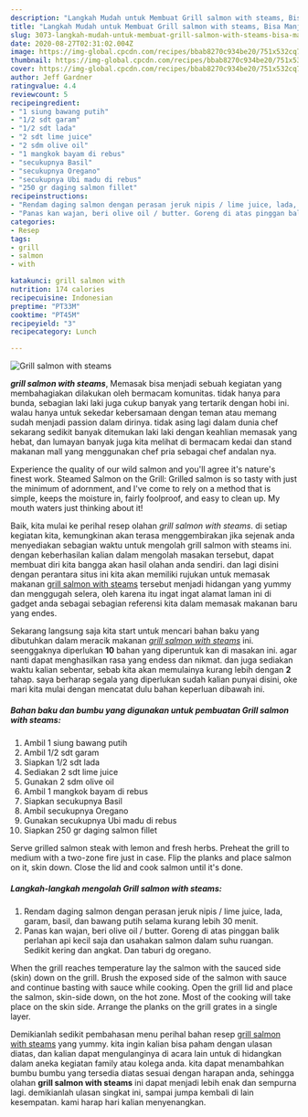 ```yaml
---
description: "Langkah Mudah untuk Membuat Grill salmon with steams, Bisa Manjain Lidah"
title: "Langkah Mudah untuk Membuat Grill salmon with steams, Bisa Manjain Lidah"
slug: 3073-langkah-mudah-untuk-membuat-grill-salmon-with-steams-bisa-manjain-lidah
date: 2020-08-27T02:31:02.004Z
image: https://img-global.cpcdn.com/recipes/bbab8270c934be20/751x532cq70/grill-salmon-with-steams-foto-resep-utama.jpg
thumbnail: https://img-global.cpcdn.com/recipes/bbab8270c934be20/751x532cq70/grill-salmon-with-steams-foto-resep-utama.jpg
cover: https://img-global.cpcdn.com/recipes/bbab8270c934be20/751x532cq70/grill-salmon-with-steams-foto-resep-utama.jpg
author: Jeff Gardner
ratingvalue: 4.4
reviewcount: 5
recipeingredient:
- "1 siung bawang putih"
- "1/2 sdt garam"
- "1/2 sdt lada"
- "2 sdt lime juice"
- "2 sdm olive oil"
- "1 mangkok bayam di rebus"
- "secukupnya Basil"
- "secukupnya Oregano"
- "secukupnya Ubi madu di rebus"
- "250 gr daging salmon fillet"
recipeinstructions:
- "Rendam daging salmon dengan perasan jeruk nipis / lime juice, lada, garam, basil, dan bawang putih selama kurang lebih 30 menit."
- "Panas kan wajan, beri olive oil / butter. Goreng di atas pinggan balik perlahan api kecil saja dan usahakan salmon dalam suhu ruangan. Sedikit kering dan angkat. Dan taburi dg oregano."
categories:
- Resep
tags:
- grill
- salmon
- with

katakunci: grill salmon with 
nutrition: 174 calories
recipecuisine: Indonesian
preptime: "PT33M"
cooktime: "PT45M"
recipeyield: "3"
recipecategory: Lunch

---
```



![Grill salmon with steams](https://img-global.cpcdn.com/recipes/bbab8270c934be20/751x532cq70/grill-salmon-with-steams-foto-resep-utama.jpg)

<b><i>grill salmon with steams</i></b>, Memasak bisa menjadi sebuah kegiatan yang membahagiakan dilakukan oleh bermacam komunitas. tidak hanya para bunda, sebagian laki laki juga cukup banyak yang tertarik dengan hobi ini. walau hanya untuk sekedar kebersamaan dengan teman atau memang sudah menjadi passion dalam dirinya. tidak asing lagi dalam dunia chef sekarang sedikit banyak ditemukan laki laki dengan keahlian memasak yang hebat, dan lumayan banyak juga kita melihat di bermacam kedai dan stand makanan mall yang menggunakan chef pria sebagai chef andalan nya.

Experience the quality of our wild salmon and you&#39;ll agree it&#39;s nature&#39;s finest work. Steamed Salmon on the Grill: Grilled salmon is so tasty with just the minimum of adornment, and I&#39;ve come to rely on a method that is simple, keeps the moisture in, fairly foolproof, and easy to clean up. My mouth waters just thinking about it!

Baik, kita mulai ke perihal resep olahan <i>grill salmon with steams</i>. di setiap kegiatan kita, kemungkinan akan terasa menggembirakan jika sejenak anda menyediakan sebagian waktu untuk mengolah grill salmon with steams ini. dengan keberhasilan kalian dalam mengolah masakan tersebut, dapat membuat diri kita bangga akan hasil olahan anda sendiri. dan lagi disini dengan perantara situs ini kita akan memiliki rujukan untuk memasak makanan <u>grill salmon with steams</u> tersebut menjadi hidangan yang yummy dan menggugah selera, oleh karena itu ingat ingat alamat laman ini di gadget anda sebagai sebagian referensi kita dalam memasak makanan baru yang endes.


Sekarang langsung saja kita start untuk mencari bahan baku yang dibutuhkan dalam meracik makanan <u><i>grill salmon with steams</i></u> ini. seenggaknya diperlukan <b>10</b> bahan yang diperuntuk kan di masakan ini. agar nanti dapat menghasilkan rasa yang endess dan nikmat. dan juga sediakan waktu kalian sebentar, sebab kita akan memulainya kurang lebih dengan <b>2</b> tahap. saya berharap segala yang diperlukan sudah kalian punyai disini, oke mari kita mulai dengan mencatat dulu bahan keperluan dibawah ini.

<!--inarticleads1-->

##### Bahan baku dan bumbu yang digunakan untuk pembuatan Grill salmon with steams:

1. Ambil 1 siung bawang putih
1. Ambil 1/2 sdt garam
1. Siapkan 1/2 sdt lada
1. Sediakan 2 sdt lime juice
1. Gunakan 2 sdm olive oil
1. Ambil 1 mangkok bayam di rebus
1. Siapkan secukupnya Basil
1. Ambil secukupnya Oregano
1. Gunakan secukupnya Ubi madu di rebus
1. Siapkan 250 gr daging salmon fillet


Serve grilled salmon steak with lemon and fresh herbs. Preheat the grill to medium with a two-zone fire just in case. Flip the planks and place salmon on it, skin down. Close the lid and cook salmon until it&#39;s done. 

<!--inarticleads2-->

##### Langkah-langkah mengolah Grill salmon with steams:

1. Rendam daging salmon dengan perasan jeruk nipis / lime juice, lada, garam, basil, dan bawang putih selama kurang lebih 30 menit.
1. Panas kan wajan, beri olive oil / butter. Goreng di atas pinggan balik perlahan api kecil saja dan usahakan salmon dalam suhu ruangan. Sedikit kering dan angkat. Dan taburi dg oregano.


When the grill reaches temperature lay the salmon with the sauced side (skin) down on the grill. Brush the exposed side of the salmon with sauce and continue basting with sauce while cooking. Open the grill lid and place the salmon, skin-side down, on the hot zone. Most of the cooking will take place on the skin side. Arrange the planks on the grill grates in a single layer. 

Demikianlah sedikit pembahasan menu perihal bahan resep <u>grill salmon with steams</u> yang yummy. kita ingin kalian bisa paham dengan ulasan diatas, dan kalian dapat mengulanginya di acara lain untuk di hidangkan dalam aneka kegiatan family atau kolega anda. kita dapat menambahkan bumbu bumbu yang tersedia diatas sesuai dengan harapan anda, sehingga olahan <b>grill salmon with steams</b> ini dapat menjadi lebih enak dan sempurna lagi. demikianlah ulasan singkat ini, sampai jumpa kembali di lain kesempatan. kami harap hari kalian menyenangkan.
